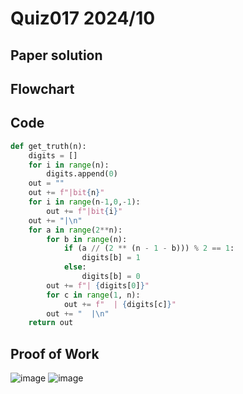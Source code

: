 # Quiz017 2024/10

## Paper solution

## Flowchart

## Code
```.py
def get_truth(n):
    digits = []
    for i in range(n):
        digits.append(0)
    out = ""
    out += f"|bit{n}"
    for i in range(n-1,0,-1):
        out += f"|bit{i}"
    out += "|\n"
    for a in range(2**n):
        for b in range(n):
            if (a // (2 ** (n - 1 - b))) % 2 == 1:
                digits[b] = 1
            else:
                digits[b] = 0
        out += f"| {digits[0]}"
        for c in range(1, n):
            out += f"  | {digits[c]}"
        out += "  |\n"
    return out
```

## Proof of Work
![image](https://github.com/user-attachments/assets/850c81f8-08aa-4ee1-a4bb-3c1c6d22e48f)
![image](https://github.com/user-attachments/assets/2b16455a-8164-4337-8c1a-197b4057b4ba)

